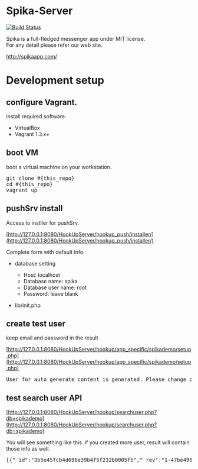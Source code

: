 Spika-Server
============

[![Build Status](https://api.travis-ci.org/kuzuha/Spika-Server.png?branch=master,develop)](https://travis-ci.org/kuzuha/Spika-Server)

Spika is a full-fledged messenger app under MIT license.  
For any detail please refer our web site.

http://spikaapp.com/

# Development setup


## configure Vagrant.

install required software.

- VirtualBox
- Vagrant 1.3.x+



## boot VM

boot a virtual machine on your workstation.

<pre>
git clone #{this_repo}
cd #{this_repo}
vagrant up
</pre>

## pushSrv install

Access to instller for pushSrv.

[http://127.0.0.1:8080/HookUpServer/hookup_push/installer/](http://127.0.0.1:8080/HookUpServer/hookup_push/installer/)

Complete form with default info.

- database setting
	- Host: localhost
	- Database name: spika
	- Database user name: root
	- Password: leave blank 

- lib/init.php

## create test user

keep email and password in the result

[http://127.0.0.1:8080/HookUpServer/hookup/app_specific/spikademo/setup.php](http://127.0.0.1:8080/HookUpServer/hookup/app_specific/spikademo/setup.php)

<pre>
User for auto generate content is generated. Please change createUserHander.php with this information. AP_USER = '9rVooVDi@clover-studio.com' AP_PASS = 'HNg543QC' Failed to login.
</pre>

## test search user API

[http://127.0.0.1:8080/HookUpServer/hookup/searchuser.php?db=spikademo](http://127.0.0.1:8080/HookUpServer/hookup/searchuser.php?db=spikademo)

You will see something like this. if you created more user, result will contain those info as well.

<pre>
[{"_id":"3b5e45fcb4d696e39b4f5f232b0005f5","_rev":"1-47be4969ba99ad00edc6a97f873f1c49","about":"Auto pilot user","favorite_groups":[],"type":"user","contacts":[],"email":"9rVooVDi@clover-studio.com","online_status":"online","birthday":1377554400,"token_timestamp":1378467097,"max_favorite_count":10,"gender":"female","name":"Create User Test","avatar_file_id":"","max_contact_count":20,"avatar_thumb_file_id":""},{"_id":"3b5e45fcb4d696e39b4f5f232b002410","_rev":"1-f88c32f2638a50869437afe93e1fe721","about":"Auto pilot user","favorite_groups":[],"type":"user","contacts":[],"email":"sAZKdA1t@clover-studio.com","online_status":"online","birthday":1377554400,"token_timestamp":1378467097,"max_favorite_count":10,"gender":"female","name":"Create User Test","avatar_file_id":"","max_contact_count":20,"avatar_thumb_file_id":""},{"_id":"3b5e45fcb4d696e39b4f5f232b002da2","_rev":"1-8552fc69e5182b96cf17f96171efd239","about":"Auto pilot user","favorite_groups":[],"type":"user","contacts":[],"email":"WA1h51fv@clover-studio.com","online_status":"online","birthday":1377554400,"token_timestamp":1378467097,"max_favorite_count":10,"gender":"female","name":"Create User Test","avatar_file_id":"","max_contact_count":20,"avatar_thumb_file_id":""}]
</pre>
